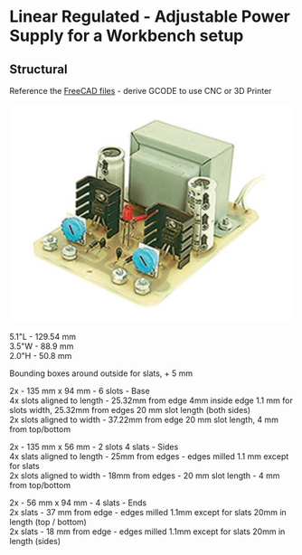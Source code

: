# Linear Regulated - Adjustable Power Supply for a Workbench setup  

## Structural  
Reference the [FreeCAD files](/Structural) - derive GCODE to use CNC or 3D Printer  

![Power Supply](/Electrical/Power_Supply.png)  

5.1"L - 129.54 mm  
3.5"W - 88.9 mm  
2.0"H - 50.8 mm   

Bounding boxes around outside for slats, + 5 mm  

2x - 135 mm x 94 mm - 6 slots 			- Base  
	4x slots aligned to length - 25.32mm from edge 4mm inside edge 1.1 mm for slots width, 25.32mm from edges 20 mm slot length (both sides)  
	2x slots aligned to width - 37.22mm from edge 20 mm slot length, 4 mm from top/bottom  
	
2x - 135 mm x 56 mm - 2 slots 4 slats	- Sides  
	4x slats aligned to length - 25mm from edges - edges milled 1.1 mm except for slats  
	2x slots aligned to width - 18mm from edges - 20 mm slot length - 4 mm from top/bottom  

2x - 56 mm x 94 mm  - 4 slats			- Ends  
	2x slats - 37 mm from edge - edges milled 1.1mm except for slats 20mm in length (top / bottom)  
	2x slats - 18 mm from edge - edges milled 1.1mm except for slats 20mm in length (sides)  

